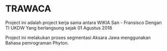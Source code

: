 # TRAWACA
Project ini adalah project kerja sama antara WIKIA San - Fransisco Dengan TI UKDW
Yang berlangsung sejak 01 Agustus 2018

Project ini melakukan proses segmentasi Aksara Jawa menggunakan Bahasa pemrograman Phyton.
